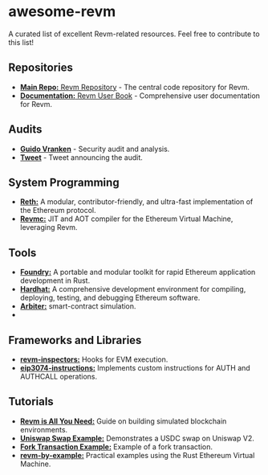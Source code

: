 # awesome-revm

A curated list of excellent Revm-related resources. Feel free to contribute to this list!

## Repositories
- [**Main Repo:** Revm Repository](https://github.com/bluealloy/revm) - The central code repository for Revm.
- [**Documentation:** Revm User Book](https://bluealloy.github.io/revm/) - Comprehensive user documentation for Revm.

## Audits
- [**Guido Vranken**](https://hackmd.io/@draganrakita/rklf0PuBR/edit) - Security audit and analysis.
- [**Tweet**](https://x.com/rakitadragan/status/1803540273907245293?t=i_h-Mkvh0w91UpMIH2ILEw&s=19) - Tweet announcing the audit.

## System Programming
- [**Reth:**](https://github.com/paradigmxyz/reth) A modular, contributor-friendly, and ultra-fast implementation of the Ethereum protocol.
- [**Revmc:**](https://github.com/paradigmxyz/revmc) JIT and AOT compiler for the Ethereum Virtual Machine, leveraging Revm.

## Tools
- [**Foundry:**](https://github.com/foundry-rs/foundry) A portable and modular toolkit for rapid Ethereum application development in Rust.
- [**Hardhat:**](https://github.com/NomicFoundation/hardhat) A comprehensive development environment for compiling, deploying, testing, and debugging Ethereum software.
- [**Arbiter:**](https://github.com/primitivefinance/arbiter) smart-contract simulation.
- 
## Frameworks and Libraries
- [**revm-inspectors:**](https://github.com/paradigmxyz/revm-inspectors) Hooks for EVM execution.
- [**eip3074-instructions:**](https://github.com/paradigmxyz/eip3074-instructions) Implements custom instructions for AUTH and AUTHCALL operations.

## Tutorials
- [**Revm is All You Need:**](https://medium.com/@solidquant/revm-is-all-you-need-e01b5b0421e4) Guide on building simulated blockchain environments.
- [**Uniswap Swap Example:**](https://github.com/bluealloy/revm/blob/main/examples/uniswap_v2_usdc_swap.rs) Demonstrates a USDC swap on Uniswap V2.
- [**Fork Transaction Example:**](https://github.com/bluealloy/revm/blob/main/examples/fork_ref_transact.rs) Example of a fork transaction.
- [**revm-by-example:**](https://github.com/Cionn3/revm-by-example) Practical examples using the Rust Ethereum Virtual Machine.
